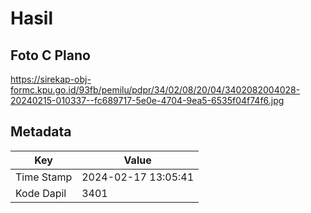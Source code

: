 # Hasil

## Foto C Plano

https://sirekap-obj-formc.kpu.go.id/93fb/pemilu/pdpr/34/02/08/20/04/3402082004028-20240215-010337--fc689717-5e0e-4704-9ea5-6535f04f74f6.jpg


## Metadata

| Key        | Value               |
| ---------- | ------------------- |
| Time Stamp | 2024-02-17 13:05:41 |
| Kode Dapil | 3401                |



